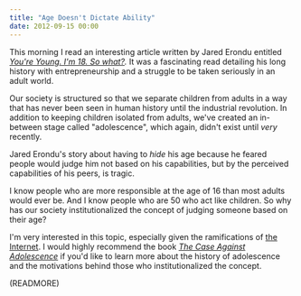 ```yaml
---
title: "Age Doesn't Dictate Ability"
date: 2012-09-15 00:00
---
```


This morning I read an interesting article written by Jared Erondu entitled _[You're Young. I'm 18. So what?](http://theindustry.cc/2012/09/14/youre-young-im-18-so-what/)._ It was a fascinating read detailing his long history with entrepreneurship and a struggle to be taken seriously in an adult world.

Our society is structured so that we separate children from adults in a way that has never been seen in human history until the industrial revolution. In addition to keeping children isolated from adults, we've created an in-between stage called "adolescence", which again, didn't exist until _very_ recently.

Jared Erondu's story about having to _hide_ his age because he feared people would judge him not based on his capabilities, but by the perceived capabilities of his peers, is tragic.

I know people who are more responsible at the age of 16 than most adults would ever be. And I know people who are 50 who act like children. So why has our society institutionalized the concept of judging someone based on their age?

I'm very interested in this topic, especially given the ramifications of [the Internet](/blog/democratize-all-of-the-things). I would highly recommend the book _[The Case Against Adolescence](http://www.amazon.com/gp/product/188495670X/ref=as_li_ss_tl?ie=UTF8&camp=1789&creative=390957&creativeASIN=188495670X&linkCode=as2&tag=ashfur-20)_ if you'd like to learn more about the history of adolescence and the motivations behind those who institutionalized the concept.

(READMORE)
